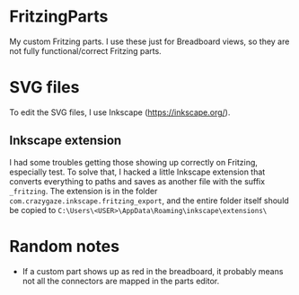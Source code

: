 # FritzingParts

My custom Fritzing parts.
I use these just for Breadboard views, so they are not fully functional/correct Fritzing parts.


# SVG files

To edit the SVG files, I use Inkscape (https://inkscape.org/).

## Inkscape extension

I had some troubles getting those showing up correctly on Fritzing, especially test.
To solve that, I hacked a little Inkscape extension that converts everything to paths and saves as another file with the suffix `_fritzing`.
The extension is in the folder `com.crazygaze.inkscape.fritzing_export`, and the entire folder itself should be copied to `C:\Users\<USER>\AppData\Roaming\inkscape\extensions\`


# Random notes

* If a custom part shows up as red in the breadboard, it probably means not all the connectors are mapped in the parts editor.





